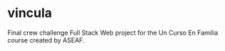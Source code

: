 # vincula
Final crew challenge
Full Stack Web project for the Un Curso En Familia course created by ASEAF.
